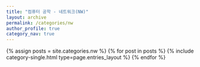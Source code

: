 ```yaml
---
title: "컴퓨터 공학 - 네트워크(NW)"
layout: archive
permalink: /categories/nw
author_profile: true
category_nav: true
---
```

{% assign posts = site.categories.nw %}
{% for post in posts %} {% include category-single.html type=page.entries_layout %} {% endfor %}